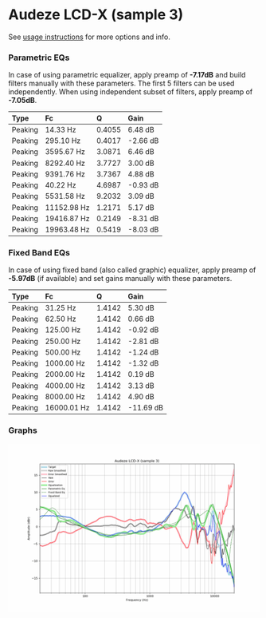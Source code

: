 # Audeze LCD-X (sample 3)
See [usage instructions](https://github.com/jaakkopasanen/AutoEq#usage) for more options and info.

### Parametric EQs
In case of using parametric equalizer, apply preamp of **-7.17dB** and build filters manually
with these parameters. The first 5 filters can be used independently.
When using independent subset of filters, apply preamp of **-7.05dB**.

| Type    | Fc          |      Q | Gain     |
|:--------|:------------|:-------|:---------|
| Peaking | 14.33 Hz    | 0.4055 | 6.48 dB  |
| Peaking | 295.10 Hz   | 0.4017 | -2.66 dB |
| Peaking | 3595.67 Hz  | 3.0871 | 6.46 dB  |
| Peaking | 8292.40 Hz  | 3.7727 | 3.00 dB  |
| Peaking | 9391.76 Hz  | 3.7367 | 4.88 dB  |
| Peaking | 40.22 Hz    | 4.6987 | -0.93 dB |
| Peaking | 5531.58 Hz  | 9.2032 | 3.09 dB  |
| Peaking | 11152.98 Hz | 1.2171 | 5.17 dB  |
| Peaking | 19416.87 Hz | 0.2149 | -8.31 dB |
| Peaking | 19963.48 Hz | 0.5419 | -8.03 dB |

### Fixed Band EQs
In case of using fixed band (also called graphic) equalizer, apply preamp of **-5.97dB**
(if available) and set gains manually with these parameters.

| Type    | Fc          |      Q | Gain      |
|:--------|:------------|:-------|:----------|
| Peaking | 31.25 Hz    | 1.4142 | 5.30 dB   |
| Peaking | 62.50 Hz    | 1.4142 | 0.66 dB   |
| Peaking | 125.00 Hz   | 1.4142 | -0.92 dB  |
| Peaking | 250.00 Hz   | 1.4142 | -2.81 dB  |
| Peaking | 500.00 Hz   | 1.4142 | -1.24 dB  |
| Peaking | 1000.00 Hz  | 1.4142 | -1.32 dB  |
| Peaking | 2000.00 Hz  | 1.4142 | 0.19 dB   |
| Peaking | 4000.00 Hz  | 1.4142 | 3.13 dB   |
| Peaking | 8000.00 Hz  | 1.4142 | 4.90 dB   |
| Peaking | 16000.01 Hz | 1.4142 | -11.69 dB |

### Graphs
![](./Audeze%20LCD-X%20(sample%203).png)